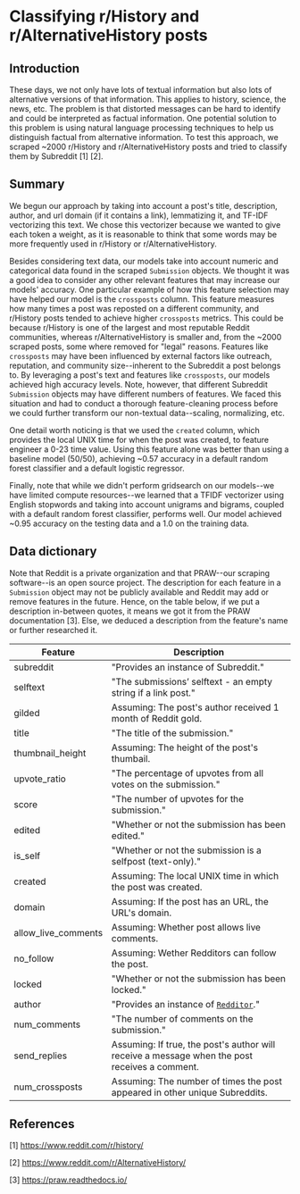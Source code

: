 # Classifying r/History and r/AlternativeHistory posts

## Introduction

These days, we not only have lots of textual information but also lots of alternative versions of that information. This applies to history, science, the news, etc. The problem is that distorted messages can be hard to identify and could be interpreted as factual information. One potential solution to this problem is using natural language processing techniques to help us distinguish factual from alternative information. To test this approach, we scraped ~2000 r/History and r/AlternativeHistory posts and tried to classify them by Subreddit [1] [2].

## Summary

We begun our approach by taking into account a post's title, description, author, and url domain (if it contains a link), lemmatizing it, and TF-IDF vectorizing this text. We chose this vectorizer because we wanted to give each token a weight, as it is reasonable to think that some words may be more frequently used in r/History or r/AlternativeHistory.

Besides considering text data, our models take into account numeric and categorical data found in the scraped `Submission` objects. We thought it was a good idea to consider any other relevant features that may increase our models' accuracy. One particular example of how this feature selection may have helped our model is the `crossposts` column. This feature measures how many times a post was reposted on a different community, and r/History posts tended to achieve higher `crossposts` metrics. This could be because r/History is one of the largest and most reputable Reddit communities, whereas r/AlternativeHistory is smaller and, from the ~2000 scraped posts, some where removed for "legal" reasons. Features like `crossposts` may have been influenced by external factors like outreach, reputation, and community size--inherent to the Subreddit a post belongs to. By leveraging a post's text and features like `crossposts`, our models achieved high accuracy levels. Note, however, that different Subreddit `Submission` objects may have different numbers of features. We faced this situation and had to conduct a thorough feature-cleaning process before we could further transform our non-textual data--scaling, normalizing, etc.

One detail worth noticing is that we used the `created` column, which provides the local UNIX time for when the post was created, to feature engineer a 0-23 time value. Using this feature alone was better than using a baseline model (50/50), achieving ~0.57 accuracy in a default random forest classifier and a default logistic regressor.

Finally, note that while we didn't perform gridsearch on our models--we have limited compute resources--we learned that a TFIDF vectorizer using English stopwords and taking into account unigrams and bigrams, coupled with a default random forest classifier, performs well. Our model achieved ~0.95 accuracy on the testing data and a 1.0 on the training data.

## Data dictionary

Note that Reddit is a private organization and that PRAW--our scraping software--is an open source project. The description for each feature in a `Submission` object may not be publicly available and Reddit may add or remove features in the future. Hence, on the table below, if we put a description in-between quotes, it means we got it from the PRAW documentation [3]. Else, we deduced a description from the feature's name or further researched it.

| Feature             | Description                                                  |
| ------------------- | ------------------------------------------------------------ |
| subreddit           | "Provides an instance of Subreddit."                         |
| selftext            | "The submissions’ selftext - an empty string if a link post." |
| gilded              | Assuming: The post's author received 1 month of Reddit gold. |
| title               | "The title of the submission."                               |
| thumbnail_height    | Assuming: The height of the post's thumbail.                 |
| upvote_ratio        | "The percentage of upvotes from all votes on the submission." |
| score               | "The number of upvotes for the submission."                  |
| edited              | "Whether or not the submission has been edited."             |
| is_self             | "Whether or not the submission is a selfpost (text-only)."   |
| created             | Assuming: The local UNIX time in which the post was created. |
| domain              | Assuming: If the post has an URL, the URL's domain.          |
| allow_live_comments | Assuming: Whether post allows live comments.                 |
| no_follow           | Assuming: Wether Redditors can follow the post.              |
| locked              | "Whether or not the submission has been locked."             |
| author              | "Provides an instance of [`Redditor`](https://praw.readthedocs.io/en/latest/code_overview/models/redditor.html#praw.models.Redditor)." |
| num_comments        | "The number of comments on the submission."                  |
| send_replies        | Assuming: If true, the post's author will receive a message when the post receives a comment. |
| num_crossposts      | Assuming: The number of times the post appeared in other unique Subreddits. |

## References

[1] https://www.reddit.com/r/history/

[2] https://www.reddit.com/r/AlternativeHistory/

[3] https://praw.readthedocs.io/
